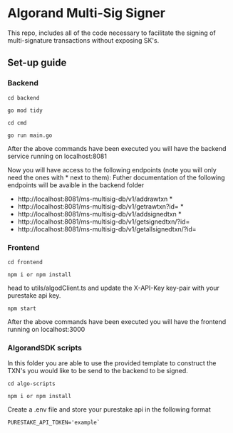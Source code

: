 # Algorand Multi-Sig Signer

This repo, includes all of the code necessary to facilitate the signing of multi-signature transactions without exposing SK's.


## Set-up guide

### Backend

```
cd backend
```
```
go mod tidy
```

```
cd cmd
```

```
go run main.go
```

After the above commands have been executed you will have the backend service running on localhost:8081

Now you will have access to the following endpoints (note you will only need the ones with * next to them):
Futher documentation of the following endpoints will be avaible in the backend folder
- http://localhost:8081/ms-multisig-db/v1/addrawtxn *
- http://localhost:8081/ms-multisig-db/v1/getrawtxn?id= *
- http://localhost:8081/ms-multisig-db/v1/addsignedtxn *
- http://localhost:8081/ms-multisig-db/v1/getsignedtxn/?id=
- http://localhost:8081/ms-multisig-db/v1/getallsignedtxn/?id=


### Frontend

```
cd frontend
```
```
npm i or npm install
```
head to utils/algodClient.ts and update the X-API-Key key-pair with your purestake api key.
```
npm start
```
After the above commands have been executed you will have the frontend running on localhost:3000

### AlgorandSDK scripts
In this folder you are able to use the provided template to construct the TXN's you would like to be send to the backend to be signed.

```
cd algo-scripts
```
```
npm i or npm install
```
Create a .env file and store your purestake api in the following format
```
PURESTAKE_API_TOKEN='example`
```

